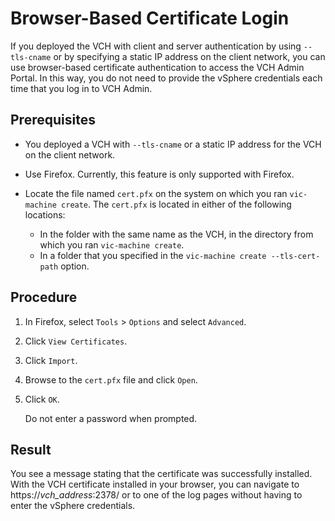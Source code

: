 # Browser-Based Certificate Login #

If you deployed the VCH with client and server authentication by using `--tls-cname` or by specifying a static IP address on the client network, you can use browser-based certificate authentication to access the VCH Admin Portal. In this way, you do not need to provide the  vSphere credentials each time that you log in to VCH Admin.

## Prerequisites

- You deployed a VCH with `--tls-cname` or a static IP address for the VCH on the client network.
- Use Firefox. Currently, this feature is only supported with Firefox.
- Locate the file named `cert.pfx` on the system on which you ran `vic-machine create`. The `cert.pfx` is located in either of the following locations:

  - In the folder with the same name as the VCH, in the directory from which you ran `vic-machine create`.
  - In a folder that you specified in the `vic-machine create --tls-cert-path` option.

## Procedure 

1. In Firefox, select `Tools` > `Options` and select  `Advanced`.
3. Click `View Certificates`.
4. Click `Import`.
5. Browse to the `cert.pfx` file and click `Open`.
6. Click `OK`. 

   Do not enter a password when prompted. 

## Result

You see a message stating that the certificate was successfully installed.
With the VCH certificate installed in your browser, you can navigate to https://<i>vch_address</i>:2378/ or to one of the log pages without having to enter the vSphere credentials.


